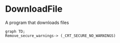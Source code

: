 # DownloadFile
A program that downloads files

```Mermaid
graph TD;
Remove_secure_warnings-> (_CRT_SECURE_NO_WARNINGS)
```
